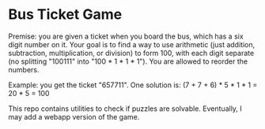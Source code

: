 # Bus Ticket Game

Premise: you are given a ticket when you board the bus, which has a six digit number on it.
Your goal is to find a way to use arithmetic (just addition, subtraction, multiplication, or division) to form 100, with each digit separate (no splitting "100111" into "100 * 1 * 1 * 1").
You are allowed to reorder the numbers.

Example: you get the ticket "657711". One solution is: (7 + 7 + 6) * 5 * 1 * 1 = 20 * 5 = 100

This repo contains utilities to check if puzzles are solvable. Eventually, I may add a webapp version of the game.

